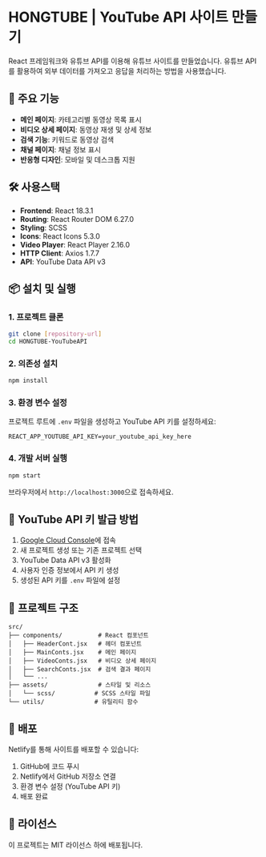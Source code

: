 # HONGTUBE | YouTube API 사이트 만들기

React 프레임워크와 유튜브 API를 이용해 유튜브 사이트를 만들었습니다. 유튜브 API를 활용하여 외부 데이터를 가져오고 응답을 처리하는 방법을 사용했습니다.

## 🚀 주요 기능

- **메인 페이지**: 카테고리별 동영상 목록 표시
- **비디오 상세 페이지**: 동영상 재생 및 상세 정보
- **검색 기능**: 키워드로 동영상 검색
- **채널 페이지**: 채널 정보 표시
- **반응형 디자인**: 모바일 및 데스크톱 지원

## 🛠 사용스택

- **Frontend**: React 18.3.1
- **Routing**: React Router DOM 6.27.0
- **Styling**: SCSS
- **Icons**: React Icons 5.3.0
- **Video Player**: React Player 2.16.0
- **HTTP Client**: Axios 1.7.7
- **API**: YouTube Data API v3

## 📦 설치 및 실행

### 1. 프로젝트 클론
```bash
git clone [repository-url]
cd HONGTUBE-YouTubeAPI
```

### 2. 의존성 설치
```bash
npm install
```

### 3. 환경 변수 설정
프로젝트 루트에 `.env` 파일을 생성하고 YouTube API 키를 설정하세요:

```env
REACT_APP_YOUTUBE_API_KEY=your_youtube_api_key_here
```

### 4. 개발 서버 실행
```bash
npm start
```

브라우저에서 `http://localhost:3000`으로 접속하세요.

## 🔑 YouTube API 키 발급 방법

1. [Google Cloud Console](https://console.cloud.google.com/)에 접속
2. 새 프로젝트 생성 또는 기존 프로젝트 선택
3. YouTube Data API v3 활성화
4. 사용자 인증 정보에서 API 키 생성
5. 생성된 API 키를 `.env` 파일에 설정

## 📁 프로젝트 구조

```
src/
├── components/          # React 컴포넌트
│   ├── HeaderCont.jsx   # 헤더 컴포넌트
│   ├── MainConts.jsx    # 메인 페이지
│   ├── VideoConts.jsx   # 비디오 상세 페이지
│   ├── SearchConts.jsx  # 검색 결과 페이지
│   └── ...
├── assets/              # 스타일 및 리소스
│   └── scss/           # SCSS 스타일 파일
└── utils/              # 유틸리티 함수
```

## 🚀 배포

Netlify를 통해 사이트를 배포할 수 있습니다:

1. GitHub에 코드 푸시
2. Netlify에서 GitHub 저장소 연결
3. 환경 변수 설정 (YouTube API 키)
4. 배포 완료

## 📝 라이선스

이 프로젝트는 MIT 라이선스 하에 배포됩니다.
